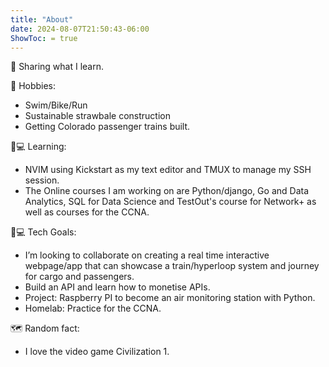```yaml
---
title: "About"
date: 2024-08-07T21:50:43-06:00
ShowToc: = true
---
```


👋 Sharing what I learn.  

🌱 Hobbies: 
- Swim/Bike/Run
- Sustainable strawbale construction
- Getting Colorado passenger trains built. 

🧑💻 Learning:
- NVIM using Kickstart as my text editor and TMUX to manage my SSH session.
- The Online courses I am working on are Python/django, Go and Data Analytics, SQL for Data Science and TestOut's course for Network+ as well as courses for the CCNA.

💞️💻  Tech Goals:
- I’m looking to collaborate on creating a real time interactive webpage/app that can showcase a train/hyperloop system and journey for cargo and passengers.
- Build an API and learn how to monetise APIs.
- Project: Raspberry PI to become an air monitoring station with Python.
- Homelab: Practice for the CCNA. 

🗺  Random fact: 
- I love the video game Civilization 1.
